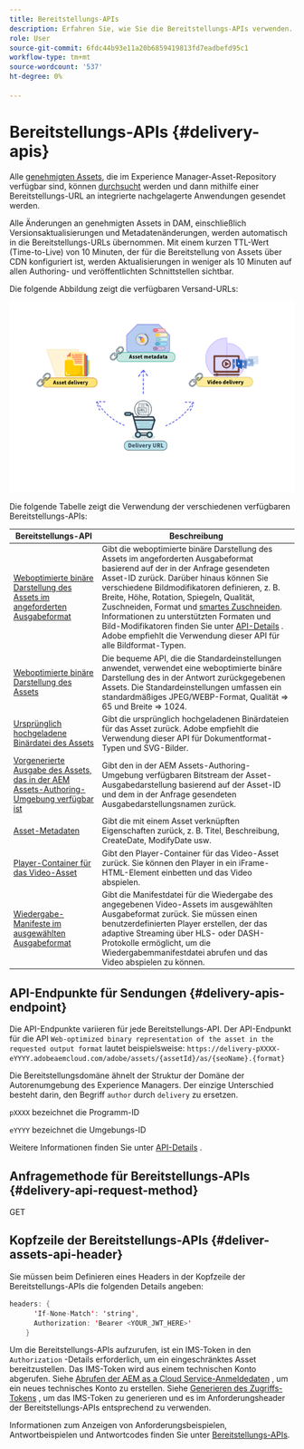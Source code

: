 ```yaml
---
title: Bereitstellungs-APIs
description: Erfahren Sie, wie Sie die Bereitstellungs-APIs verwenden.
role: User
source-git-commit: 6fdc44b93e11a20b6859419813fd7eadbefd95c1
workflow-type: tm+mt
source-wordcount: '537'
ht-degree: 0%

---
```


# Bereitstellungs-APIs {#delivery-apis}

Alle [genehmigten Assets](approve-assets.md), die im Experience Manager-Asset-Repository verfügbar sind, können [durchsucht](search-assets-api.md) werden und dann mithilfe einer Bereitstellungs-URL an integrierte nachgelagerte Anwendungen gesendet werden.

Alle Änderungen an genehmigten Assets in DAM, einschließlich Versionsaktualisierungen und Metadatenänderungen, werden automatisch in die Bereitstellungs-URLs übernommen. Mit einem kurzen TTL-Wert (Time-to-Live) von 10 Minuten, der für die Bereitstellung von Assets über CDN konfiguriert ist, werden Aktualisierungen in weniger als 10 Minuten auf allen Authoring- und veröffentlichten Schnittstellen sichtbar.

Die folgende Abbildung zeigt die verfügbaren Versand-URLs:

![Bereitstellungs-APIs](assets/delivery-url.png)

Die folgende Tabelle zeigt die Verwendung der verschiedenen verfügbaren Bereitstellungs-APIs:

| Bereitstellungs-API | Beschreibung |
|---|---|
| [Weboptimierte binäre Darstellung des Assets im angeforderten Ausgabeformat](https://adobe-aem-assets-delivery.redoc.ly/#operation/getAssetSeoFormat) | Gibt die weboptimierte binäre Darstellung des Assets im angeforderten Ausgabeformat basierend auf der in der Anfrage gesendeten Asset-ID zurück. Darüber hinaus können Sie verschiedene Bildmodifikatoren definieren, z. B. Breite, Höhe, Rotation, Spiegeln, Qualität, Zuschneiden, Format und [smartes Zuschneiden](/help/assets/dynamic-media/image-profiles.md). Informationen zu unterstützten Formaten und Bild-Modifikatoren finden Sie unter [API-Details](https://adobe-aem-assets-delivery-experimental.redoc.ly/#operation/getAssetSeoFormat) .<br>Adobe empfiehlt die Verwendung dieser API für alle Bildformat-Typen. |
| [Weboptimierte binäre Darstellung des Assets](https://adobe-aem-assets-delivery.redoc.ly/#operation/getAsset) | Die bequeme API, die die Standardeinstellungen anwendet, verwendet eine weboptimierte binäre Darstellung des in der Antwort zurückgegebenen Assets. Die Standardeinstellungen umfassen ein standardmäßiges JPEG/WEBP-Format, Qualität => 65 und Breite => 1024. |
| [Ursprünglich hochgeladene Binärdatei des Assets](https://adobe-aem-assets-delivery.redoc.ly/#operation/getAssetOriginal) | Gibt die ursprünglich hochgeladenen Binärdateien für das Asset zurück. Adobe empfiehlt die Verwendung dieser API für Dokumentformat-Typen und SVG-Bilder. |
| [Vorgenerierte Ausgabe des Assets, das in der AEM Assets-Authoring-Umgebung verfügbar ist](https://adobe-aem-assets-delivery.redoc.ly/#operation/getAssetRendition) | Gibt den in der AEM Assets-Authoring-Umgebung verfügbaren Bitstream der Asset-Ausgabedarstellung basierend auf der Asset-ID und dem in der Anfrage gesendeten Ausgabedarstellungsnamen zurück. |
| [Asset-Metadaten](https://adobe-aem-assets-delivery.redoc.ly/#operation/getAssetMetadata) | Gibt die mit einem Asset verknüpften Eigenschaften zurück, z. B. Titel, Beschreibung, CreateDate, ModifyDate usw. |
| [Player-Container für das Video-Asset](https://adobe-aem-assets-delivery.redoc.ly/#operation/videoPlayerDelivery) | Gibt den Player-Container für das Video-Asset zurück. Sie können den Player in ein iFrame-HTML-Element einbetten und das Video abspielen. |
| [Wiedergabe-Manifeste im ausgewählten Ausgabeformat](https://adobe-aem-assets-delivery.redoc.ly/#operation/videoManifestDelivery) | Gibt die Manifestdatei für die Wiedergabe des angegebenen Video-Assets im ausgewählten Ausgabeformat zurück. Sie müssen einen benutzerdefinierten Player erstellen, der das adaptive Streaming über HLS- oder DASH-Protokolle ermöglicht, um die Wiedergabemmanifestdatei abrufen und das Video abspielen zu können. |

## API-Endpunkte für Sendungen {#delivery-apis-endpoint}

Die API-Endpunkte variieren für jede Bereitstellungs-API. Der API-Endpunkt für die API `Web-optimized binary representation of the asset in the requested output format` lautet beispielsweise:
`https://delivery-pXXXX-eYYYY.adobeaemcloud.com/adobe/assets/{assetId}/as/{seoName}.{format}`

Die Bereitstellungsdomäne ähnelt der Struktur der Domäne der Autorenumgebung des Experience Managers. Der einzige Unterschied besteht darin, den Begriff `author` durch `delivery` zu ersetzen.

`pXXXX` bezeichnet die Programm-ID

`eYYYY` bezeichnet die Umgebungs-ID

Weitere Informationen finden Sie unter [API-Details](https://adobe-aem-assets-delivery.redoc.ly/#tag/Assets) .

## Anfragemethode für Bereitstellungs-APIs {#delivery-api-request-method}

GET

## Kopfzeile der Bereitstellungs-APIs {#deliver-assets-api-header}

Sie müssen beim Definieren eines Headers in der Kopfzeile der Bereitstellungs-APIs die folgenden Details angeben:

```java
headers: {
      'If-None-Match': 'string',
      Authorization: 'Bearer <YOUR_JWT_HERE>'
    }
```

Um die Bereitstellungs-APIs aufzurufen, ist ein IMS-Token in den `Authorization` -Details erforderlich, um ein eingeschränktes Asset bereitzustellen. Das IMS-Token wird aus einem technischen Konto abgerufen. Siehe [Abrufen der AEM as a Cloud Service-Anmeldedaten](https://experienceleague.adobe.com/docs/experience-manager-cloud-service/content/implementing/developing/generating-access-tokens-for-server-side-apis.html?lang=en#fetch-the-aem-as-a-cloud-service-credentials) , um ein neues technisches Konto zu erstellen. Siehe [Generieren des Zugriffs-Tokens](https://experienceleague.adobe.com/docs/experience-manager-cloud-service/content/implementing/developing/generating-access-tokens-for-server-side-apis.html?lang=en#generating-the-access-token) , um das IMS-Token zu generieren und es im Anforderungsheader der Bereitstellungs-APIs entsprechend zu verwenden.


Informationen zum Anzeigen von Anforderungsbeispielen, Antwortbeispielen und Antwortcodes finden Sie unter [Bereitstellungs-APIs](https://adobe-aem-assets-delivery.redoc.ly/#operation/getAssetSeoFormat).